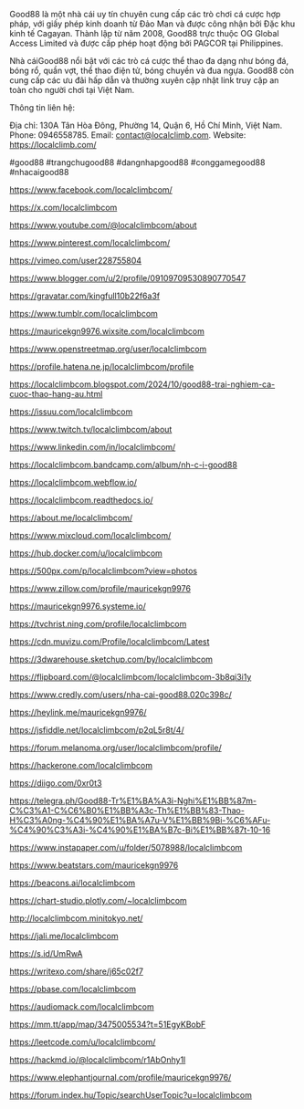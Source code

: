 Good88 là một nhà cái uy tín chuyên cung cấp các trò chơi cá cược hợp pháp, với giấy phép kinh doanh từ Đảo Man và được công nhận bởi Đặc khu kinh tế Cagayan. Thành lập từ năm 2008, Good88 trực thuộc OG Global Access Limited và được cấp phép hoạt động bởi PAGCOR tại Philippines.

Nhà cáiGood88 nổi bật với các trò cá cược thể thao đa dạng như bóng đá, bóng rổ, quần vợt, thể thao điện tử, bóng chuyền và đua ngựa. Good88 còn cung cấp các ưu đãi hấp dẫn và thường xuyên cập nhật link truy cập an toàn cho người chơi tại Việt Nam.

Thông tin liên hệ:

Địa chỉ: 130A Tân Hòa Đông, Phường 14, Quận 6, Hồ Chí Minh, Việt Nam.
Phone: 0946558785.
Email: contact@localclimb.com.
Website: https://localclimb.com/

#good88 #trangchugood88 #dangnhapgood88 #conggamegood88 #nhacaigood88

https://www.facebook.com/localclimbcom/

https://x.com/localclimbcom

https://www.youtube.com/@localclimbcom/about

https://www.pinterest.com/localclimbcom/

https://vimeo.com/user228755804

https://www.blogger.com/u/2/profile/09109709530890770547

https://gravatar.com/kingfull10b22f6a3f

https://www.tumblr.com/localclimbcom

https://mauricekgn9976.wixsite.com/localclimbcom

https://www.openstreetmap.org/user/localclimbcom

https://profile.hatena.ne.jp/localclimbcom/profile

https://localclimbcom.blogspot.com/2024/10/good88-trai-nghiem-ca-cuoc-thao-hang-au.html

https://issuu.com/localclimbcom

https://www.twitch.tv/localclimbcom/about

https://www.linkedin.com/in/localclimbcom/

https://localclimbcom.bandcamp.com/album/nh-c-i-good88

https://localclimbcom.webflow.io/

https://localclimbcom.readthedocs.io/

https://about.me/localclimbcom/

https://www.mixcloud.com/localclimbcom/

https://hub.docker.com/u/localclimbcom

https://500px.com/p/localclimbcom?view=photos

https://www.zillow.com/profile/mauricekgn9976

https://mauricekgn9976.systeme.io/

https://tvchrist.ning.com/profile/localclimbcom

https://cdn.muvizu.com/Profile/localclimbcom/Latest

https://3dwarehouse.sketchup.com/by/localclimbcom

https://flipboard.com/@localclimbcom/localclimbcom-3b8qi3i1y

https://www.credly.com/users/nha-cai-good88.020c398c/

https://heylink.me/mauricekgn9976/

https://jsfiddle.net/localclimbcom/p2qL5r8t/4/

https://forum.melanoma.org/user/localclimbcom/profile/

https://hackerone.com/localclimbcom

https://diigo.com/0xr0t3

https://telegra.ph/Good88-Tr%E1%BA%A3i-Nghi%E1%BB%87m-C%C3%A1-C%C6%B0%E1%BB%A3c-Th%E1%BB%83-Thao-H%C3%A0ng-%C4%90%E1%BA%A7u-V%E1%BB%9Bi-%C6%AFu-%C4%90%C3%A3i-%C4%90%E1%BA%B7c-Bi%E1%BB%87t-10-16

https://www.instapaper.com/u/folder/5078988/localclimbcom

https://www.beatstars.com/mauricekgn9976

https://beacons.ai/localclimbcom

https://chart-studio.plotly.com/~localclimbcom

http://localclimbcom.minitokyo.net/

https://jali.me/localclimbcom

https://s.id/UmRwA

https://writexo.com/share/j65c02f7

https://pbase.com/localclimbcom

https://audiomack.com/localclimbcom

https://mm.tt/app/map/3475005534?t=51EgyKBobF

https://leetcode.com/u/localclimbcom/

https://hackmd.io/@localclimbcom/r1AbOnhy1l

https://www.elephantjournal.com/profile/mauricekgn9976/

https://forum.index.hu/Topic/searchUserTopic?u=localclimbcom